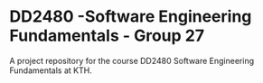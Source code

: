 # DD2480 -Software Engineering Fundamentals - Group 27
A project repository for the course DD2480 Software Engineering Fundamentals at KTH.
